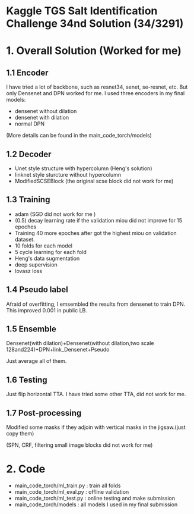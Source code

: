 # Kaggle TGS Salt Identification Challenge 34nd Solution (34/3291)

# 1. Overall Solution (Worked for me)
## 1.1 Encoder
I have tried a lot of backbone, such as resnet34, senet, se-resnet, etc. But only Densenet and DPN worked for me.
I used three encoders in my final models:
* densenet without dilation
* densenet with dilation
* normal DPN

(More details can be found in the main_code_torch/models)
## 1.2 Decoder
* Unet style structure with hypercolumn (Heng's solution)
* linknet style sturcture without hypercolumn
* ModifiedSCSEBlock (the original scse block did not work for me)
## 1.3 Training
* adam (SGD did not work for me )
* (0.5) decay learning rate if the validation miou did not improve for 15 epoches
* Training 40 more epoches after got the highest miou on validation dataset.
* 10 folds for each model
* 5 cycle learning for each fold
* Heng's data sugmentation
* deep supervision
* lovasz loss
## 1.4 Pseudo label
Afraid of overfitting, I emsembled the results from densenet to train DPN. This improved 0.001 in public LB.
## 1.5 Ensemble
Densenet(with dilation)+Densenet(without dilation,two scale 128and224)+DPN+link_Densenet+Pseudo

Just average all of them.
## 1.6 Testing
Just flip horizontal TTA. I have tried some other TTA, did not work for me.

## 1.7 Post-processing
Modified some masks if they adjoin with vertical masks in the jigsaw.(just copy them)

(SPN, CRF, filtering small image blocks did not work for me)

# 2. Code
* main_code_torch/ml_train.py : train all folds
* main_code_torch/ml_eval.py  : offline validation
* main_code_torch/ml_test.py  : online testing and make submission
* main_code_torch/models      : all models I used in my final submission
